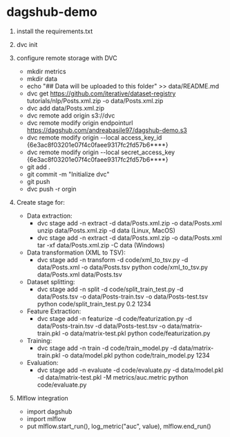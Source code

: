 # dagshub-demo

1. install the requirements.txt
2. dvc init
3. configure remote storage with DVC
    - mkdir metrics
    - mkdir data
    - echo "## Data will be uploaded to this folder" >> data/README.md
    - dvc get https://github.com/iterative/dataset-registry tutorials/nlp/Posts.xml.zip -o data/Posts.xml.zip
    - dvc add data/Posts.xml.zip
    - dvc remote add origin s3://dvc
    - dvc remote modify origin endpointurl https://dagshub.com/andreabasile97/dagshub-demo.s3
    - dvc remote modify origin --local access_key_id {6e3ac8f03201e07f4c0faee9317fc2fd57b6****}
    - dvc remote modify origin --local secret_access_key {6e3ac8f03201e07f4c0faee9317fc2fd57b6****}
    - git add .
    - git commit -m "Initialize dvc"
    - git push
    - dvc push -r orgin

4. Create stage for: 
    - Data extraction: 
        - dvc stage add -n extract -d data/Posts.xml.zip -o data/Posts.xml unzip data/Posts.xml.zip -d data (Linux, MacOS)
        - dvc stage add -n extract -d data/Posts.xml.zip -o data/Posts.xml tar -xf data/Posts.xml.zip -C data (Windows)
    - Data transformation (XML to TSV):
        - dvc stage add -n transform -d code/xml_to_tsv.py -d data/Posts.xml -o data/Posts.tsv python code/xml_to_tsv.py data/Posts.xml data/Posts.tsv
    - Dataset splitting:
        - dvc stage add -n split -d code/split_train_test.py -d data/Posts.tsv -o data/Posts-train.tsv -o data/Posts-test.tsv python code/split_train_test.py 0.2 1234
    - Feature Extraction:
        - dvc stage add -n featurize -d code/featurization.py -d data/Posts-train.tsv -d data/Posts-test.tsv -o data/matrix-train.pkl -o data/matrix-test.pkl python code/featurization.py
    - Training:
        - dvc stage add -n train -d code/train_model.py -d data/matrix-train.pkl -o data/model.pkl python code/train_model.py 1234 
    - Evaluation:
        - dvc stage add -n evaluate -d code/evaluate.py -d data/model.pkl -d data/matrix-test.pkl -M metrics/auc.metric python code/evaluate.py

5. Mlflow integration
    - import dagshub
    - import mlflow
    - put mlflow.start_run(), log_metric("auc", value), mlflow.end_run()
